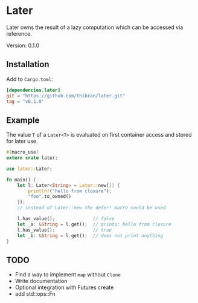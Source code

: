 # Later

Later owns the result of a lazy computation which can be accessed via reference.

Version: 0.1.0

## Installation

Add to `Cargo.toml`:
```toml
[dependencies.later]
git = "https://github.com/thibran/later.git"
tag = "v0.1.0"
```

## Example

The value `T` of a `Later<T>` is evaluated on first container access
and stored for later use.

```rust
#[macro_use]
extern crate later;

use later::Later;

fn main() {
    let l: Later<String> = Later::new(|| { 
        println!("hello from closure");
        "foo".to_owned()
    });
    // instead of Later::new the defer! macro could be used

    l.has_value();              // false
    let _a: &String = l.get();  // prints: hello from closure
    l.has_value();              // true
    let _b: &String = l.get();  // does not print anything
}
```

## TODO

* Find a way to implement `map` without `Clone`
* Write documentation
* Optional integration with Futures create
* add std::ops::Fn
